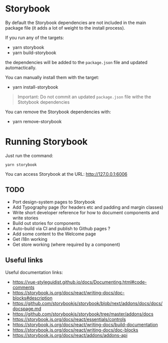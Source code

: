 # Storybook

By default the Storybook dependencies are not included in the main package file (it adds a lot of weight to the install process).

If you run any of the targets:

- yarn storybook
- yarn build-storybook

the dependencies will be added to the `package.json` file and updated automactically.

You can manually install them with the target:

- yarn install-storybook

> Important: Do not commit an updated `package.json` file withe the Stotybook dependencies

You can remove the Storybook dependencies with:

- yarn remove-storybook

# Running Storybook

Just run the command:

```
yarn storybook
```

You can access Storybook at the URL: http://127.0.0.1:6006

## TODO

- Port design-system pages to Storybook
- Add Typography page (for headers etc and padding and margin classes)
- Write short developer reference for how to document components and write stories
- Build out stories for components
- Auto-build via CI and publish to Github pages ?
- Add some content to the Welcome page
- Get i18n working
- Get store working (where required by a component)

## Useful links

Useful documentation links:

- https://vue-styleguidist.github.io/docs/Documenting.html#code-comments
- https://storybook.js.org/docs/react/writing-docs/doc-blocks#description
- https://github.com/storybookjs/storybook/blob/next/addons/docs/docs/docspage.md
- https://github.com/storybookjs/storybook/tree/master/addons/docs
- https://storybook.js.org/docs/react/essentials/controls
- https://storybook.js.org/docs/react/writing-docs/build-documentation
- https://storybook.js.org/docs/react/writing-docs/doc-blocks
- https://storybook.js.org/docs/react/addons/addons-api